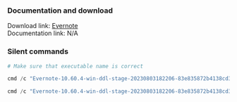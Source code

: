 ### Documentation and download
Download link: [Evernote](https://evernote.com/download) <br />
Documentation link: N/A

### Silent commands
```powershell
# Make sure that executable name is correct

cmd /c "Evernote-10.60.4-win-ddl-stage-20230803182206-83e835872b4138cd342f6515bf2b6907b5fec1a6-setup.exe" /S

cmd /c "Evernote-10.60.4-win-ddl-stage-20230803182206-83e835872b4138cd342f6515bf2b6907b5fec1a6-setup.exe" /AllUsers /S
```
